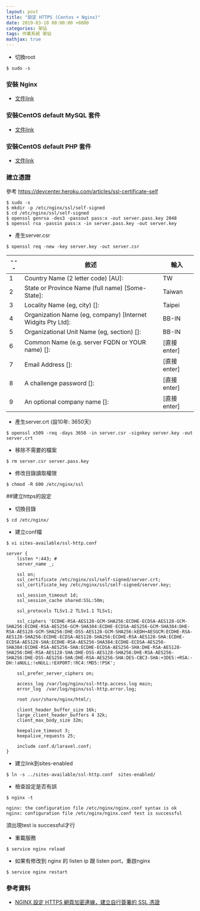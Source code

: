 ```yaml
---
layout: post
title: "設定 HTTPS (Centos + Nginx)"
date: 2019-03-10 00:00:00 +0800
categories: 架站 
tags: 作業系統 架站
mathjax: true
---
```


- 切換root

`$ sudo -s`

### 安裝 Nginx

- [文件link](nginx.md)

### 安裝CentOS default MySQL 套件

- [文件link](../db/centos-mysql-default-install.md)

### 安裝CentOS default PHP 套件

- [文件link](../php/centos-php-default-install.md)

### 建立憑證

參考 https://devcenter.heroku.com/articles/ssl-certificate-self

    $ sudo -s
    $ mkdir -p /etc/nginx/ssl/self-signed
    $ cd /etc/nginx/ssl/self-signed
    $ openssl genrsa -des3 -passout pass:x -out server.pass.key 2048
    $ openssl rsa -passin pass:x -in server.pass.key -out server.key

- 產生server.csr

`$ openssl req -new -key server.key -out server.csr`

|---|敘述|輸入|
|---|---|---|
1| Country Name (2 letter code) [AU]: 							|TW
2| State or Province Name (full name) [Some-State]: 	|Taiwan
3| Locality Name (eg, city) []: 							|Taipei
4| Organization Name (eg, company) [Internet Widgits Pty Ltd]: |BB-IN
5| Organizational Unit Name (eg, section) []: |BB-IN
6| Common Name (e.g. server FQDN or YOUR name) []:| [直接enter]
7| Email Address []:| [直接enter]
8| A challenge password []:| [直接enter]
9| An optional company name []:| [直接enter]

- 產生server.crt (設10年: 3650天)

`$ openssl x509 -req -days 3650 -in server.csr -signkey server.key -out server.crt`

- 移除不需要的檔案

`$ rm server.csr server.pass.key`

- 修改目錄讀取權限

`$ chmod -R 600 /etc/nginx/ssl`


##建立https的設定

- 切換目錄

`$ cd /etc/nginx/`

- 建立conf檔

`$ vi sites-available/ssl-http.conf`

    server {
        listen *:443; #
        server_name _;
    
        ssl on;
        ssl_certificate /etc/nginx/ssl/self-signed/server.crt;
        ssl_certificate_key /etc/nginx/ssl/self-signed/server.key;
    
        ssl_session_timeout 1d;
        ssl_session_cache shared:SSL:50m;
    
        ssl_protocols TLSv1.2 TLSv1.1 TLSv1;
    
        ssl_ciphers 'ECDHE-RSA-AES128-GCM-SHA256:ECDHE-ECDSA-AES128-GCM-SHA256:ECDHE-RSA-AES256-GCM-SHA384:ECDHE-ECDSA-AES256-GCM-SHA384:DHE-RSA-AES128-GCM-SHA256:DHE-DSS-AES128-GCM-SHA256:kEDH+AESGCM:ECDHE-RSA-AES128-SHA256:ECDHE-ECDSA-AES128-SHA256:ECDHE-RSA-AES128-SHA:ECDHE-ECDSA-AES128-SHA:ECDHE-RSA-AES256-SHA384:ECDHE-ECDSA-AES256-SHA384:ECDHE-RSA-AES256-SHA:ECDHE-ECDSA-AES256-SHA:DHE-RSA-AES128-SHA256:DHE-RSA-AES128-SHA:DHE-DSS-AES128-SHA256:DHE-RSA-AES256-SHA256:DHE-DSS-AES256-SHA:DHE-RSA-AES256-SHA:DES-CBC3-SHA:+3DES:+RSA:-DH:!aNULL:!eNULL:!EXPORT:!RC4:!MD5:!PSK';
    
        ssl_prefer_server_ciphers on;
    
        access_log /var/log/nginx/ssl-http.access.log main;
        error_log  /var/log/nginx/ssl-http.error.log;
    
        root /usr/share/nginx/html/;
    
        client_header_buffer_size 16k;
        large_client_header_buffers 4 32k;
        client_max_body_size 32m;
    
        keepalive_timeout 3;
        keepalive_requests 25;
    
        include conf.d/laravel.conf;
    }


- 建立link到sites-enabled

`$ ln -s ../sites-available/ssl-http.conf  sites-enabled/`

- 檢查設定是否有誤

`$ nginx -t`

    nginx: the configuration file /etc/nginx/nginx.conf syntax is ok
    nginx: configuration file /etc/nginx/nginx.conf test is successful

須出現test is successful才行

- 重載服務

`$ service nginx reload`

- 如果有修改到 nginx 的 listen ip 跟 listen port，重啟nginx

`$ service nginx restart`

### 參考資料

- [NGINX 設定 HTTPS 網頁加密連線，建立自行簽署的 SSL 憑證](https://blog.gtwang.org/linux/nginx-create-and-install-ssl-certificate-on-ubuntu-linux/)